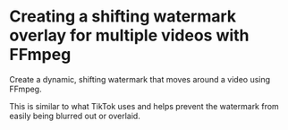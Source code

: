 # Creating a shifting watermark overlay for multiple videos with FFmpeg

Create a dynamic, shifting watermark that moves around a video using FFmpeg.

This is similar to what TikTok uses and helps prevent the watermark from easily being blurred out or overlaid.
